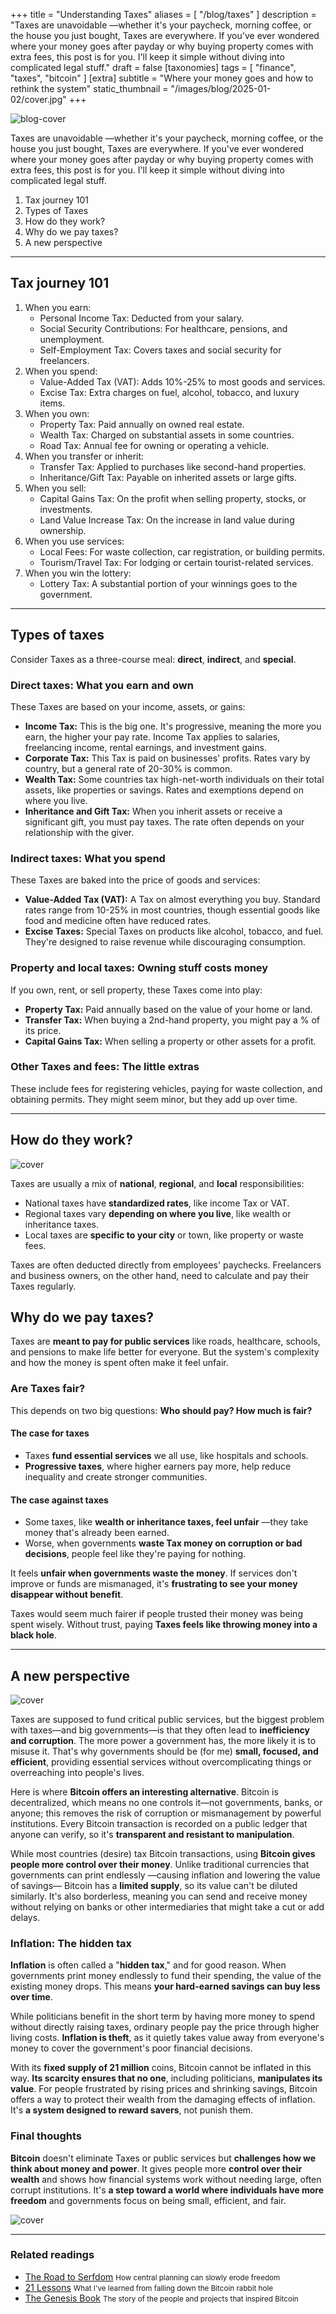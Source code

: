 +++
title = "Understanding Taxes"
aliases = [ "/blog/taxes" ]
description = "Taxes are unavoidable —whether it's your paycheck, morning coffee, or the house you just bought, Taxes are everywhere. If you've ever wondered where your money goes after payday or why buying property comes with extra fees, this post is for you. I'll keep it simple without diving into complicated legal stuff."
draft = false
[taxonomies]
tags = [ "finance", "taxes", "bitcoin" ]
[extra]
subtitle = "Where your money goes and how to rethink the system"
static_thumbnail = "/images/blog/2025-01-02/cover.jpg"
+++

![blog-cover](/images/blog/2025-01-02/cover.jpg)

Taxes are unavoidable —whether it's your paycheck, morning coffee, or the house you just bought, Taxes are everywhere. If you've ever wondered where your money goes after payday or why buying property comes with extra fees, this post is for you. I'll keep it simple without diving into complicated legal stuff.

<!-- more -->

1. Tax journey 101
1. Types of Taxes
1. How do they work?
1. Why do we pay taxes?
1. A new perspective

---

## Tax journey 101

1. When you earn:
   - Personal Income Tax: Deducted from your salary.
   - Social Security Contributions: For healthcare, pensions, and unemployment.
   - Self-Employment Tax: Covers taxes and social security for freelancers.
2. When you spend:
   - Value-Added Tax (VAT): Adds 10%-25% to most goods and services.
   - Excise Tax: Extra charges on fuel, alcohol, tobacco, and luxury items.
3. When you own:
   - Property Tax: Paid annually on owned real estate.
   - Wealth Tax: Charged on substantial assets in some countries.
   - Road Tax: Annual fee for owning or operating a vehicle.
4. When you transfer or inherit:
   - Transfer Tax: Applied to purchases like second-hand properties.
   - Inheritance/Gift Tax: Payable on inherited assets or large gifts.
5. When you sell:
   - Capital Gains Tax: On the profit when selling property, stocks, or investments.
   - Land Value Increase Tax: On the increase in land value during ownership.
6. When you use services:
   - Local Fees: For waste collection, car registration, or building permits.
   - Tourism/Travel Tax: For lodging or certain tourist-related services.
7. When you win the lottery:
   - Lottery Tax: A substantial portion of your winnings goes to the government.

---

## Types of taxes

Consider Taxes as a three-course meal: **direct**, **indirect**, and **special**.

### Direct taxes: What you earn and own

These Taxes are based on your income, assets, or gains:
- **Income Tax:** This is the big one. It's progressive, meaning the more you earn, the higher your pay rate. Income Tax applies to salaries, freelancing income, rental earnings, and investment gains.
- **Corporate Tax:** This Tax is paid on businesses' profits. Rates vary by country, but a general rate of 20-30% is common.
- **Wealth Tax:** Some countries tax high-net-worth individuals on their total assets, like properties or savings. Rates and exemptions depend on where you live.
- **Inheritance and Gift Tax:** When you inherit assets or receive a significant gift, you must pay taxes. The rate often depends on your relationship with the giver.

### Indirect taxes: What you spend

These Taxes are baked into the price of goods and services:
- **Value-Added Tax (VAT):** A Tax on almost everything you buy. Standard rates range from 10-25% in most countries, though essential goods like food and medicine often have reduced rates.
- **Excise Taxes:** Special Taxes on products like alcohol, tobacco, and fuel. They're designed to raise revenue while discouraging consumption.

### Property and local taxes: Owning stuff costs money

If you own, rent, or sell property, these Taxes come into play:
- **Property Tax:** Paid annually based on the value of your home or land.
- **Transfer Tax:** When buying a 2nd-hand property, you might pay a % of its price.
- **Capital Gains Tax:** When selling a property or other assets for a profit.

### Other Taxes and fees: The little extras

These include fees for registering vehicles, paying for waste collection, and obtaining permits. They might seem minor, but they add up over time.

---

## How do they work?

![cover](/images/blog/2025-01-02/middle.jpg)

Taxes are usually a mix of **national**, **regional**, and **local** responsibilities:

- National taxes have **standardized rates**, like income Tax or VAT.
- Regional taxes vary **depending on where you live**, like wealth or inheritance taxes.
- Local taxes are **specific to your city** or town, like property or waste fees.

Taxes are often deducted directly from employees' paychecks. Freelancers and business owners, on the other hand, need to calculate and pay their Taxes regularly.

## Why do we pay taxes?

Taxes are **meant to pay for public services** like roads, healthcare, schools, and pensions to make life better for everyone. But the system's complexity and how the money is spent often make it feel unfair.

### Are Taxes fair? 

This depends on two big questions: **Who should pay? How much is fair?**

#### The case for taxes

- Taxes **fund essential services** we all use, like hospitals and schools.
- **Progressive taxes**, where higher earners pay more, help reduce inequality and create stronger communities.

#### The case against taxes

- Some taxes, like **wealth or inheritance taxes, feel unfair** —they take money that's already been earned.
- Worse, when governments **waste Tax money on corruption or bad decisions**, people feel like they're paying for nothing.

It feels **unfair when governments waste the money**. If services don't improve or funds are mismanaged, it's **frustrating to see your money disappear without benefit**.

Taxes would seem much fairer if people trusted their money was being spent wisely. Without trust, paying **Taxes feels like throwing money into a black hole**.

---

## A new perspective

![cover](/images/blog/2025-01-02/middle-2.jpg)

Taxes are supposed to fund critical public services, but the biggest problem with taxes—and big governments—is that they often lead to **inefficiency and corruption**. The more power a government has, the more likely it is to misuse it. That's why governments should be (for me) **small, focused, and efficient**, providing essential services without overcomplicating things or overreaching into people's lives.

Here is where **Bitcoin offers an interesting alternative**. Bitcoin is decentralized, which means no one controls it—not governments, banks, or anyone; this removes the risk of corruption or mismanagement by powerful institutions. Every Bitcoin transaction is recorded on a public ledger that anyone can verify, so it's **transparent and resistant to manipulation**.

While most countries (desire) tax Bitcoin transactions, using **Bitcoin gives people more control over their money**. Unlike traditional currencies that governments can print endlessly —causing inflation and lowering the value of savings— Bitcoin has a **limited supply**, so its value can't be diluted similarly. It's also borderless, meaning you can send and receive money without relying on banks or other intermediaries that might take a cut or add delays.

### Inflation: The hidden tax

**Inflation** is often called a "**hidden tax**," and for good reason. When governments print money endlessly to fund their spending, the value of the existing money drops. This means **your hard-earned savings can buy less over time**.

While politicians benefit in the short term by having more money to spend without directly raising taxes, ordinary people pay the price through higher living costs. **Inflation is theft**, as it quietly takes value away from everyone's money to cover the government's poor financial decisions.

With its **fixed supply of 21 million** coins, Bitcoin cannot be inflated in this way. **Its scarcity ensures that no one**, including politicians, **manipulates its value**. For people frustrated by rising prices and shrinking savings, Bitcoin offers a way to protect their wealth from the damaging effects of inflation. It's **a system designed to reward savers**, not punish them.

### Final thoughts

**Bitcoin** doesn't eliminate Taxes or public services but **challenges how we think about money and power**. It gives people more **control over their wealth** and shows how financial systems work without needing large, often corrupt institutions. It's **a step toward a world where individuals have more freedom** and governments focus on being small, efficient, and fair.

![cover](/images/blog/2025-01-02/footer.jpg)

---

### Related readings

- [The Road to Serfdom](/readings/the-road-to-serfdom/) <small>How central planning can slowly erode freedom</small>
- [21 Lessons](/readings/21-lessons/) <small>What I've learned from falling down the Bitcoin rabbit hole</small>
- [The Genesis Book](/readings/the-genesis-book/) <small>The story of the people and projects that inspired Bitcoin</small>
